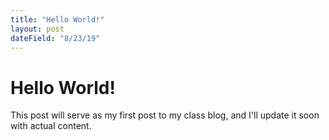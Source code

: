 ```yaml
---
title: "Hello World!"
layout: post
dateField: "8/23/19"
---
```

# Hello World!

This post will serve as my first post to my class blog, and I'll update it soon with actual content.